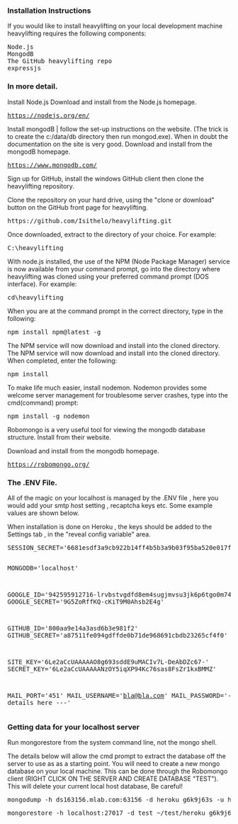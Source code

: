 
<h3>Installation Instructions</h3>
<p>If you would like to install heavylifting on your local development machine heavylifting requires the following components:</p>

<pre>
Node.js
MongodB
The GitHub heavylifting repo
expressjs
</pre>
<h3>In more detail.</h3>

<p>Install Node.js Download and install from the Node.js homepage.</p>

<pre><a href="https://nodejs.org/en/">https://nodejs.org/en/</a>&nbsp;</pre>

<p>Install mongodB | follow the set-up instructions on the website. (The trick is to create the c:/data/db directory then run mongod.exe). When in doubt the documentation on the site is very good. Download and install from the mongodB homepage.</p>

<pre><a href="https://www.mongodb.com/">https://www.mongodb.com/</a>&nbsp;</pre>

<p>Sign up for GitHub, install the windows GitHub client then clone the heavylifting repository.</p>
<p>Clone the repository on your hard drive, using the "clone or download" button on the GitHub front page for heavylifting.</p>
<pre>https://github.com/Isithelo/heavylifting.git</pre>
<p>Once downloaded, extract to the directory of your choice. For example:</p>

<pre>C:\heavylifting</pre>

<p>With node.js installed, the use of the NPM (Node Package Manager) service is now available from your command prompt, go into the directory where heavylifting was cloned using your preferred command prompt (DOS interface). For example:</p>

<pre>cd\heavylifting</pre>

<p>When you are at the command prompt in the correct directory, type in the following:</p>

<pre>npm install npm@latest -g</pre>

<p>The NPM service will now download and install into the cloned directory. The NPM service will now download and install into the cloned directory. When completed, enter the following:</p>

<pre>npm install</pre>
 

<p>To make life much easier, install nodemon. Nodemon provides some welcome server management for troublesome server crashes, type into the cmd(command) prompt:</p>

<pre>npm install -g nodemon</pre>

<p>Robomongo is a very useful tool for viewing the mongodb database structure. Install from their website.</p>

<p>Download and install from the mongodb homepage.</p>

<pre><a href="https://robomongo.org/">https://robomongo.org/</a></pre>


<h3>The .ENV File.</h3>
<p>All of the magic on your localhost is managed by the .ENV file , here you would add your smtp host setting , recaptcha keys etc. Some example values are shown below.</p>
<p>When installation is done on Heroku , the keys should be added to the Settings tab , in the "reveal config variable" area.</p>
<pre>
SESSION_SECRET='6681esdf3a9cb922b14ff4b5b3a9b03f95ba520e017f5a23453f6e2792965d4e063'

MONGODB='localhost'

GOOGLE_ID='942595912716-lrvbstvgdfd8em4sugjmvsu3jk6p6tgo0m74.apps.googleusercontent.com'
GOOGLE_SECRET='9G5ZoRffKQ-cKiT9M0Ahsb2E4g'

GITHUB_ID='800aa9e14a3asd6b3e981f2'
GITHUB_SECRET='a87511fe094gdffde0b71de968691cbdb23265cf4f0'

SITE_KEY='6Le2aCcUAAAAAO8g693sddE9uMACIv7L-DeAbDZc67-'
SECRET_KEY='6Le2aCcUAAAAANzOY5iqXP94Kc76sas8FsZr1kxBMMZ'

MAIL_PORT='451'
MAIL_USERNAME='bla@bla.com'
MAIL_PASSWORD='--- add your details here ---'
</pre>



<h3>Getting data for your localhost server</h3>

<p>Run mongorestore from the system command line, not the mongo shell.</p>

<p>The details below will allow the cmd prompt to extract the database off the server to use as as a starting point. You will need to create a new mongo database on your local machine. This can be done through the Robomongo client (RIGHT CLICK ON THE SERVER AND CREATE DATABASE "TEST"). This will delete your current local host database, Be careful!
</p>
<pre>
mongodump -h ds163156.mlab.com:63156 -d heroku_g6k9j63s -u heroku_g6k9j63s -p t6e1adq1dsmn5p25klnl60dcbb -o ~/test
</pre>
<pre>
mongorestore -h localhost:27017 -d test ~/test/heroku_g6k9j63s
</pre>

 
</div>
</div>
